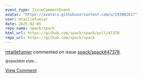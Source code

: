 ```yaml
---
event_type: IssueCommentEvent
avatar: "https://avatars.githubusercontent.com/u/29380261?"
user: mtaillefumier
date: 2025-02-05
repo_name: spack/spack
html_url: https://github.com/spack/spack/pull/47378
repo_url: https://github.com/spack/spack
---
```


<a href='https://github.com/mtaillefumier' target='_blank'>mtaillefumier</a> commented on issue <a href='https://github.com/spack/spack/pull/47378' target='_blank'>spack/spack#47378</a>.

<small>@spackbot style...</small>

<a href='https://github.com/spack/spack/pull/47378' target='_blank'>View Comment</a>